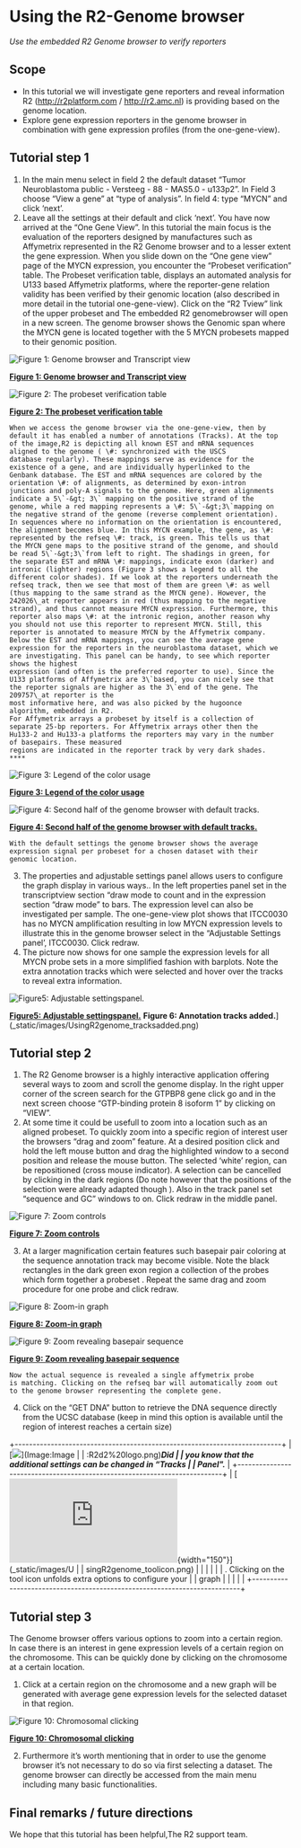 <a id="using_the_genome_browser"></a>

Using the R2-Genome browser
===========================



*Use the embedded R2 Genome browser to verify reporters*






Scope
-----

-   In this tutorial we will investigate gene reporters and reveal information R2 (<http://r2platform.com> / <http://r2.amc.nl>) is
    providing based on the genome location.
-   Explore gene expression reporters in the genome browser in combination with gene expression profiles (from the one-gene-view).





Tutorial step 1
---------------

1.  In the main menu select in field 2 the default dataset “Tumor
    Neuroblastoma public - Versteeg - 88 - MAS5.0 - u133p2”. In Field 3
    choose “View a gene” at “type of analysis”. In field 4: type “MYCN”
    and click ‘next’.
2.  Leave all the settings at their default and click ‘next’. You have
    now arrived at the “One Gene View”. In this tutorial the main focus
    is the evaluation of the reporters designed by manufactures such as
    Affymetrix represented in the R2 Genome browser and to a lesser
    extent the gene expression. When you slide down on the “One gene
    view” page of the MYCN expression, you encounter the “Probeset
    verification” table. The Probeset verification table, displays an
    automated analysis for U133 based Affymetrix platforms, where the
    reporter-gene relation validity has been verified by their genomic
    location (also described in more detail in the
    tutorial one-gene-view). Click on the “R2 Tview” link of the upper
    probeset and The embedded R2 genomebrowser will open in a
    new screen. The genome browser shows the Genomic span where the MYCN
    gene is located together with the 5 MYCN probesets mapped to their
    genomic position.
    
![Figure    1: Genome browser and Transcript    view](_static/images/UsingR2genome_probesettable.png "Figure    1: Genome browser and Transcript    view")

[**Figure    1: Genome browser and Transcript    view**](_static/images/UsingR2genome_probesettable.png)

    
![Figure    2: The probeset verification    table](_static/images/UsingR2genome_Genomebrowser.png "Figure    2: The probeset verification    table")

[**Figure    2: The probeset verification    table**](_static/images/UsingR2genome_Genomebrowser.png)

    When we access the genome browser via the one-gene-view, then by
    default it has enabled a number of annotations (Tracks). At the top
    of the image,R2 is depicting all known EST and mRNA sequences
    aligned to the genome ( \#: synchronized with the USCS
    database regularly). These mappings serve as evidence for the
    existence of a gene, and are individually hyperlinked to the
    Genbank database. The EST and mRNA sequences are colored by the
    orientation \#: of alignments, as determined by exon-intron
    junctions and poly-A signals to the genome. Here, green alignments
    indicate a 5\`-&gt; 3\` mapping on the positive strand of the
    genome, while a red mapping represents a \#: 5\`-&gt;3\`mapping on
    the negative strand of the genome (reverse complement orientation).
    In sequences where no information on the orientation is encountered,
    the alignment becomes blue. In this MYCN example, the gene, as \#:
    represented by the refseq \#: track, is green. This tells us that
    the MYCN gene maps to the positive strand of the genome, and should
    be read 5\`-&gt;3\`from left to right. The shadings in green, for
    the separate EST and mRNA \#: mappings, indicate exon (darker) and
    intronic (lighter) regions (Figure 3 shows a legend to all the
    different color shades). If we look at the reporters underneath the
    refseq track, then we see that most of them are green \#: as well
    (thus mapping to the same strand as the MYCN gene). However, the
    242026\_at reporter appears in red (thus mapping to the negative
    strand), and thus cannot measure MYCN expression. Furthermore, this
    reporter also maps \#: at the intronic region, another reason why
    you should not use this reporter to represent MYCN. Still, this
    reporter is annotated to measure MYCN by the Affymetrix company.
    Below the EST and mRNA mappings, you can see the average gene
    expression for the reporters in the neuroblastoma dataset, which we
    are investigating. This panel can be handy, to see which reporter
    shows the highest
    expression (and often is the preferred reporter to use). Since the
    U133 platforms of Affymetrix are 3\`based, you can nicely see that
    the reporter signals are higher as the 3\`end of the gene. The
    209757\_at reporter is the
    most informative here, and was also picked by the hugoonce
    algorithm, embedded in R2.
    For Affymetrix arrays a probeset by itself is a collection of
    separate 25-bp reporters. For Affymetrix arrays other then the
    Hu133-2 and Hu133-a platforms the reporters may vary in the number
    of basepairs. These measured
    regions are indicated in the reporter track by very dark shades.
    ****
    
![Figure    3: Legend of the color    usage](_static/images/UsingR2genome_legend1.png "Figure    3: Legend of the color    usage")

[**Figure    3: Legend of the color    usage**](_static/images/UsingR2genome_legend1.png)

    
![Figure    4: Second half of the genome browser with    default tracks.](_static/images/UsingR2genome_tracks.png "Figure    4: Second half of the genome browser with    default tracks.")

[**Figure    4: Second half of the genome browser with    default tracks.**](_static/images/UsingR2genome_tracks.png)

    With the default settings the genome browser shows the average
    expression signal per probeset for a chosen dataset with their
    genomic location.
3.  The properties and adjustable settings panel allows users to
    configure the graph display in various ways.. In the left properties
    panel set in the transcriptview section “draw mode to count and in
    the expression section “draw mode” to bars. The expression level can
    also be investigated per sample. The one-gene-view plot shows that
    ITCC0030 has no MYCN amplification resulting in low MYCN expression
    levels to illustrate this in the genome browser select in the
    “Adjustable Settings panel’, ITCC0030. Click redraw.
4.  The picture now shows for one sample the expression levels for all
    MYCN probe sets in a more simplified fashion with barplots. Note the
    extra annotation tracks which were selected and hover over the
    tracks to reveal extra information.


![Figure5: Adjustable settingspanel.](_static/images/UsingR2genome_settingspanel.png "Figure5: Adjustable settingspanel.")

[**Figure5: Adjustable settingspanel.**](_static/images/UsingR2genome_settingspanel.png)
**Figure
6: Annotation tracks
added.**](_static/images/UsingR2genome_tracksadded.png)





Tutorial step 2
---------------

1.  The R2 Genome browser is a highly interactive application offering
    several ways to zoom and scroll the genome display. In the right
    upper corner of the screen search for the GTPBP8 gene click go and
    in the next screen choose “GTP-binding protein 8 isoform 1” by
    clicking on “VIEW”.
2.  At some time it could be usefull to zoom into a location such as an
    aligned probeset. To quickly zoom into a specific region of interest
    user the browsers “drag and zoom” feature. At a desired position
    click and hold the left mouse button and drag the highlighted window
    to a second position and release the mouse button. The selected
    ‘white’ region, can be repositioned (cross mouse indicator). A
    selection can be cancelled by clicking in the dark regions (Do note
    however that the positions of the selection were already adapted
    though ). Also in the track panel set “sequence and GC” windows
    to on. Click redraw in the middle panel.
    
![Figure    7: Zoom    controls](_static/images/UsingR2genome_zoomcontrols.png "Figure    7: Zoom    controls")

[**Figure    7: Zoom    controls**](_static/images/UsingR2genome_zoomcontrols.png)

3.  At a larger magnification certain features such basepair pair
    coloring at the sequence annotation track may become visible. Note
    the black rectangles in the dark green exon region a collection of
    the probes which form together a probeset . Repeat the same drag and
    zoom procedure for one probe and click redraw.
    
![Figure    8: Zoom-in    graph](_static/images/UsingR2genome_zoomgraph.png "Figure    8: Zoom-in    graph")

[**Figure    8: Zoom-in    graph**](_static/images/UsingR2genome_zoomgraph.png)

    
![Figure    9: Zoom revealing basepair    sequence](_static/images/UsingR2genome_basepair.png "Figure    9: Zoom revealing basepair    sequence")

[**Figure    9: Zoom revealing basepair    sequence**](_static/images/UsingR2genome_basepair.png)

    Now the actual sequence is revealed a single affymetrix probe
    is matching. Clicking on the refseq bar will automatically zoom out
    to the genome browser representing the complete gene.
4.  Click on the “GET DNA” button to retrieve the DNA sequence directly
    from the UCSC database (keep in mind this option is available until
    the region of interest reaches a certain size)

+--------------------------------------------------------------------------+
| [![](_static/images/R2d2_logo.png)](Image:Image |
| :R2d2%20logo.png)***Did                                 |
| you know that the additional settings can be changed in “Tracks          |
| Panel".***                                                               |
+--------------------------------------------------------------------------+
| [![](http://ogtoolbox/w/index.php?oldid=150){width="150"}](_static/images/U |
| singR2genome_toolicon.png)                              |
|                                               |
|                                                                          |
| . Clicking on the tool icon unfolds extra options to configure your      |
| graph                                                                    |
|                                                                          |
|                                                                    |
+--------------------------------------------------------------------------+





Tutorial step 3
---------------



The Genome browser offers various options to zoom into a certain region.
In case there is an interest in gene expression levels of a certain
region on the chromosome. This can be quickly done by clicking on the
chromosome at a certain location.



1.  Click at a certain region on the chromosome and a new graph will be
    generated with average gene expression levels for the selected
    dataset in that region.
    
![Figure    10: Chromosomal    clicking](_static/images/UsingR2genome_Clicking.png "Figure    10: Chromosomal    clicking")

[**Figure    10: Chromosomal    clicking**](_static/images/UsingR2genome_Clicking.png)

2.  Furthermore it’s worth mentioning that in order to use the genome
    browser it’s not necessary to do so via first selecting a dataset.
    The genome browser can directly be accessed from the main menu
    including many basic functionalities.





Final remarks / future directions
---------------------------------

We hope that this tutorial has been helpful,The R2 support team.




